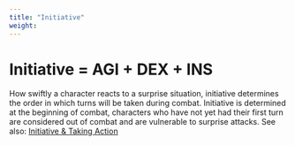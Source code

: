 ```yaml
---
title: "Initiative"
weight: 
---
```


# Initiative = AGI + DEX + INS
How swiftly a character reacts to a surprise situation, initiative determines the order in which turns will be taken during combat. Initiative is determined at the beginning of combat, characters who have not yet had their first turn are considered out of combat and are vulnerable to surprise attacks. See also: [Initiative & Taking Action](initiative)
